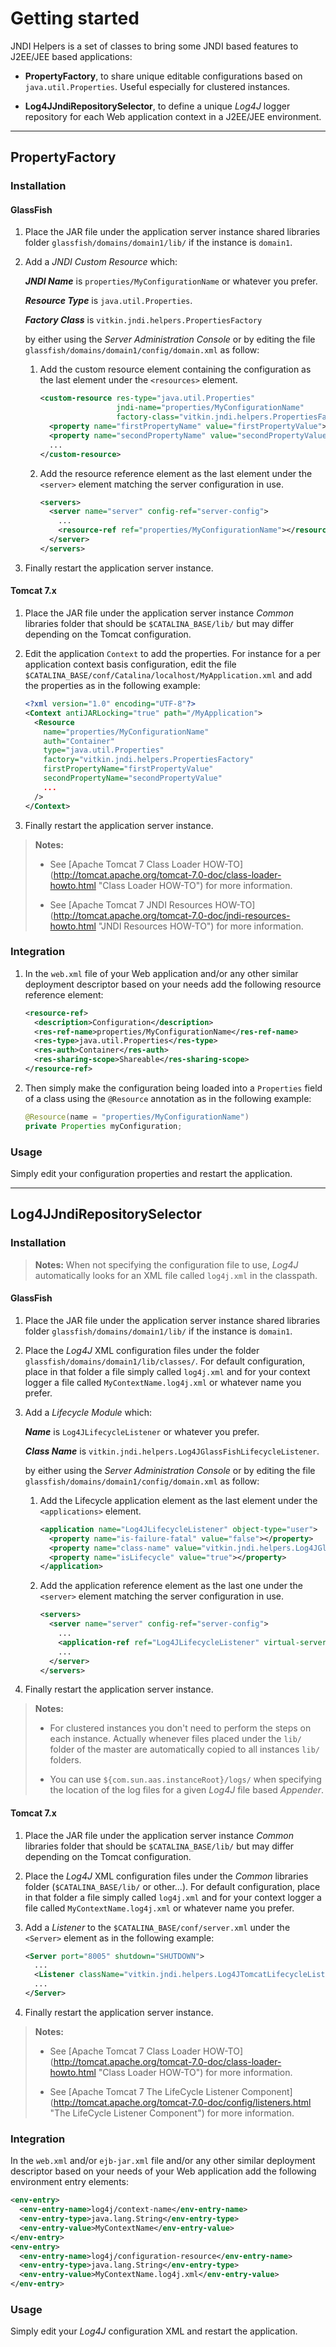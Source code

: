 Getting started
===============

JNDI Helpers is a set of classes to bring some JNDI based features to J2EE/JEE
based applications:

- **PropertyFactory**, to share unique editable configurations based on
  `java.util.Properties`.
  Useful especially for clustered instances.

- **Log4JJndiRepositorySelector**, to define a unique _Log4J_ logger repository
  for each Web application context in a J2EE/JEE environment.

* * *

PropertyFactory
---------------

### Installation

#### GlassFish

 1. Place the JAR file under the application server instance shared libraries
    folder `glassfish/domains/domain1/lib/` if the instance is `domain1`.

 2. Add a _JNDI Custom Resource_ which:

    **_JNDI Name_** is `properties/MyConfigurationName` or whatever you prefer.

    **_Resource Type_** is `java.util.Properties`.

    **_Factory Class_** is `vitkin.jndi.helpers.PropertiesFactory`

    by either using the _Server Administration Console_ or by editing the file
    `glassfish/domains/domain1/config/domain.xml` as follow:

     1. Add the custom resource element containing the configuration as
        the last element under the `<resources>` element.
        
        ```xml
        <custom-resource res-type="java.util.Properties" 
                         jndi-name="properties/MyConfigurationName" 
                         factory-class="vitkin.jndi.helpers.PropertiesFactory">
          <property name="firstPropertyName" value="firstPropertyValue"></property>
          <property name="secondPropertyName" value="secondPropertyValue"></property>
          ...
        </custom-resource>
        ```

     2. Add the resource reference element as the last element under the
        `<server>` element matching the server configuration in use.
        
        ```xml
        <servers>
          <server name="server" config-ref="server-config">
            ...
            <resource-ref ref="properties/MyConfigurationName"></resource-ref>
          </server>
        </servers>
        ```

 3. Finally restart the application server instance.

#### Tomcat 7.x

 1. Place the JAR file under the application server instance _Common_ libraries
    folder that should be `$CATALINA_BASE/lib/` but may differ depending on
    the Tomcat configuration.

 2. Edit the application `Context` to add the properties. For instance for
    a per application context basis configuration, edit the file
    `$CATALINA_BASE/conf/Catalina/localhost/MyApplication.xml` and add the
    properties as in the following example:
    ```xml
    <?xml version="1.0" encoding="UTF-8"?>
    <Context antiJARLocking="true" path="/MyApplication">
      <Resource
        name="properties/MyConfigurationName"
        auth="Container"
        type="java.util.Properties"
        factory="vitkin.jndi.helpers.PropertiesFactory"
        firstPropertyName="firstPropertyValue"
        secondPropertyName="secondPropertyValue"
        ...
      />
    </Context>
    ```

 3. Finally restart the application server instance.

> **Notes:**
>
> - See [Apache Tomcat 7 Class Loader HOW-TO]
>   (http://tomcat.apache.org/tomcat-7.0-doc/class-loader-howto.html
>    "Class Loader HOW-TO") for more information.
>
> - See [Apache Tomcat 7 JNDI Resources HOW-TO]
>   (http://tomcat.apache.org/tomcat-7.0-doc/jndi-resources-howto.html
>    "JNDI Resources HOW-TO") for more information.


### Integration

 1. In the `web.xml` file of your Web application and/or any other similar
    deployment descriptor based on your needs add the following resource
    reference element:
    ```xml
    <resource-ref>
      <description>Configuration</description>
      <res-ref-name>properties/MyConfigurationName</res-ref-name>
      <res-type>java.util.Properties</res-type>
      <res-auth>Container</res-auth>
      <res-sharing-scope>Shareable</res-sharing-scope>
    </resource-ref>
    ```

 2. Then simply make the configuration being loaded into a `Properties` field
    of a class using the `@Resource` annotation as in the following example:
    ```java
    @Resource(name = "properties/MyConfigurationName")
    private Properties myConfiguration;
    ```

### Usage

Simply edit your configuration properties and restart the application.

* * *

Log4JJndiRepositorySelector
---------------------------

### Installation

> **Notes:**
> When not specifying the configuration file to use, _Log4J_ automatically
> looks for an XML file called `log4j.xml` in the classpath.

#### GlassFish

 1. Place the JAR file under the application server instance shared libraries
    folder `glassfish/domains/domain1/lib/` if the instance is `domain1`.

 2. Place the _Log4J_ XML configuration files under the folder
    `glassfish/domains/domain1/lib/classes/`. For default configuration,
    place in that folder a file simply called `log4j.xml` and for your context
    logger a file called `MyContextName.log4j.xml` or whatever name you prefer. 

 3. Add a _Lifecycle Module_ which:

    **_Name_** is `Log4JLifecycleListener` or whatever you prefer.

    **_Class Name_** is `vitkin.jndi.helpers.Log4JGlassFishLifecycleListener`.

    by either using the _Server Administration Console_ or by editing the file
    `glassfish/domains/domain1/config/domain.xml` as follow:
  
     1. Add the Lifecycle application element as the last element under
        the `<applications>` element.

        ```xml
        <application name="Log4JLifecycleListener" object-type="user">
          <property name="is-failure-fatal" value="false"></property>
          <property name="class-name" value="vitkin.jndi.helpers.Log4JGlassFishLifecycleListener"></property>
          <property name="isLifecycle" value="true"></property>
        </application>
        ```
    
     2. Add the application reference element as the last one under
        the `<server>` element matching the server configuration in use.

        ```xml
        <servers>
          <server name="server" config-ref="server-config">
            ...
            <application-ref ref="Log4JLifecycleListener" virtual-servers="server"></application-ref>
            ...
          </server>
        </servers>
        ```

 3. Finally restart the application server instance.

> **Notes:**
>
> - For clustered instances you don't need to perform the steps on each
>   instance. Actually whenever files placed under the `lib/` folder of
>   the master are automatically copied to all instances `lib/` folders.
>
> - You can use `${com.sun.aas.instanceRoot}/logs/` when specifying
>   the location of the log files for a given _Log4J_ file based _Appender_.

#### Tomcat 7.x

 1. Place the JAR file under the application server instance _Common_ libraries
    folder that should be `$CATALINA_BASE/lib/` but may differ depending on
    the Tomcat configuration.

 2. Place the _Log4J_ XML configuration files under the _Common_ libraries folder
    (`$CATALINA_BASE/lib/` or other...). For default configuration, place in
    that folder a file simply called `log4j.xml` and for your context logger
    a file called `MyContextName.log4j.xml` or whatever name you prefer. 

 3. Add a _Listener_ to the `$CATALINA_BASE/conf/server.xml` under
    the `<Server>` element as in the following example:
    ```xml
    <Server port="8005" shutdown="SHUTDOWN">
      ...
      <Listener className="vitkin.jndi.helpers.Log4JTomcatLifecycleListener" />
      ...
    </Server>
    ```

 4. Finally restart the application server instance.

> **Notes:**
>
> - See [Apache Tomcat 7 Class Loader HOW-TO]
>   (http://tomcat.apache.org/tomcat-7.0-doc/class-loader-howto.html
>   "Class Loader HOW-TO") for more information.
>
> - See [Apache Tomcat 7 The LifeCycle Listener Component]
>   (http://tomcat.apache.org/tomcat-7.0-doc/config/listeners.html
>   "The LifeCycle Listener Component") for more information.


### Integration

In the `web.xml` and/or `ejb-jar.xml` file and/or any other similar deployment
descriptor based on your needs of your Web application add the following
environment entry elements:
```xml
<env-entry>
  <env-entry-name>log4j/context-name</env-entry-name>
  <env-entry-type>java.lang.String</env-entry-type>
  <env-entry-value>MyContextName</env-entry-value>
</env-entry>
<env-entry>
  <env-entry-name>log4j/configuration-resource</env-entry-name>
  <env-entry-type>java.lang.String</env-entry-type>
  <env-entry-value>MyContextName.log4j.xml</env-entry-value>
</env-entry>
```

### Usage

Simply edit your _Log4J_ configuration XML and restart the application.

